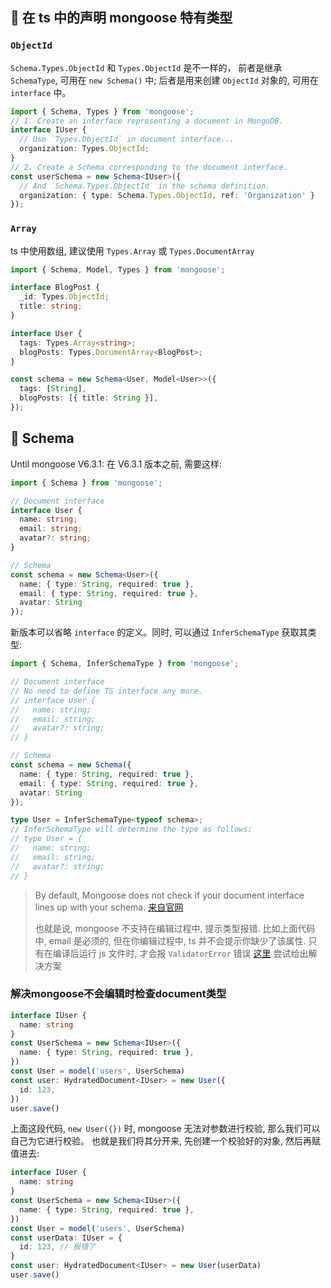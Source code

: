 ## 🍕 在 ts 中的声明 mongoose 特有类型

### `ObjectId`

`Schema.Types.ObjectId` 和 `Types.ObjectId` 是不一样的，
前者是继承 `SchemaType`, 可用在 `new Schema()` 中;
后者是用来创建 `ObjectId` 对象的, 可用在 `interface` 中。

```ts
import { Schema, Types } from 'mongoose';
// 1. Create an interface representing a document in MongoDB.
interface IUser {
  // Use `Types.ObjectId` in document interface...
  organization: Types.ObjectId;
}
// 2. Create a Schema corresponding to the document interface.
const userSchema = new Schema<IUser>({
  // And `Schema.Types.ObjectId` in the schema definition.
  organization: { type: Schema.Types.ObjectId, ref: 'Organization' }
});
```

### `Array`

ts 中使用数组, 建议使用 `Types.Array` 或 `Types.DocumentArray`

```ts
import { Schema, Model, Types } from 'mongoose';

interface BlogPost {
  _id: Types.ObjectId;
  title: string;
}

interface User {
  tags: Types.Array<string>;
  blogPosts: Types.DocumentArray<BlogPost>;
}

const schema = new Schema<User, Model<User>>({
  tags: [String],
  blogPosts: [{ title: String }],
});
```

## 🍕 Schema

Until mongoose V6.3.1: 在 V6.3.1 版本之前, 需要这样:

```ts
import { Schema } from 'mongoose';

// Document interface
interface User {
  name: string;
  email: string;
  avatar?: string;
}

// Schema
const schema = new Schema<User>({
  name: { type: String, required: true },
  email: { type: String, required: true },
  avatar: String
});
```

新版本可以省略 `interface` 的定义。同时, 可以通过 `InferSchemaType` 获取其类型:

```ts
import { Schema, InferSchemaType } from 'mongoose';

// Document interface
// No need to define TS interface any more.
// interface User {
//   name: string;
//   email: string;
//   avatar?: string;
// }

// Schema
const schema = new Schema({
  name: { type: String, required: true },
  email: { type: String, required: true },
  avatar: String
});

type User = InferSchemaType<typeof schema>;
// InferSchemaType will determine the type as follows:
// type User = {
//   name: string;
//   email: string;
//   avatar?: string;
// }
```

> By default, Mongoose does not check if your document interface lines up with your schema.
> [来自官网](https://mongoosejs.com/docs/typescript/schemas.html#:~:text=By%20default,%20Mongoose%20does%20not%20check%20if%20your%20document%20interface%20lines%20up%20with%20your%20schema.)
>
> 也就是说, mongoose 不支持在编辑过程中, 提示类型报错.
> 比如上面代码中, email 是必须的, 但在你编辑过程中, ts 并不会提示你缺少了该属性. 只有在编译后运行 js 文件时, 才会报 `ValidatorError` 错误
> [这里](#解决mongoose不会编辑时检查document类型) 尝试给出解决方案

### 解决mongoose不会编辑时检查document类型

```ts
interface IUser {
  name: string
}
const UserSchema = new Schema<IUser>({
  name: { type: String, required: true },
})
const User = model('users', UserSchema)
const user: HydratedDocument<IUser> = new User({
  id: 123,
})
user.save()
```
上面这段代码, `new User({})` 时, mongoose 无法对参数进行校验, 那么我们可以自己为它进行校验。
也就是我们将其分开来, 先创建一个校验好的对象, 然后再赋值进去:

```ts
interface IUser {
  name: string
}
const UserSchema = new Schema<IUser>({
  name: { type: String, required: true },
})
const User = model('users', UserSchema)
const userData: IUser = {
  id: 123, // 报错了
}
const user: HydratedDocument<IUser> = new User(userData)
user.save()
```